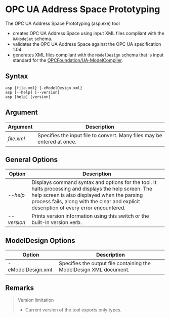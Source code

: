 ﻿# OPC UA Address Space Prototyping

The OPC UA Address Space Prototyping (asp.exe) tool

- creates OPC UA Address Space using input XML files compliant with the `UANodeSet` schema.
- validates the  OPC UA Address Space against the OPC UA specification 1.04.
- generates XML files compliant with the `ModelDesign` schema that is input standard for the [OPCFoundation/UA-ModelCompiler](https://github.com/OPCFoundation/UA-ModelCompiler).

## Syntax

```
asp {file.xml} {-eModelDesign.xml}
asp [--help] [--version]
asp [help] [version]
```

## Argument

|Argument|Description|
|--------|-----------|
|*file.xml*| Specifies the input file to convert. Many files may be entered at once.

## General Options

|Option|Description|
|--------|-----------|
|*--help*|Displays command syntax and options for the tool. It halts processing and displays the help screen. The help screen is also displayed when the parsing process fails, along with the clear and explicit description of every error encountered.|
|*--version*|Prints version information using this switch or the built-in version verb.|

## ModelDesign Options

|Option|Description|
|--------|-----------|
|-eModelDesign.xml| Specifies the output file containing the ModelDesign XML document.|

## Remarks

> Version limitation
> 
> - Current version of the tool exports only types.

